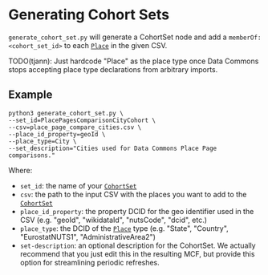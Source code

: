 # Generating Cohort Sets

`generate_cohort_set.py` will generate a CohortSet node and add a
`memberOf: <cohort_set_id>` to each
[`Place`](https://datacommons.org/browser/Place) in the given CSV.

TODO(tjann): Just hardcode "Place" as the place type once Data Commons
stops accepting place type declarations from arbitrary imports.

## Example

```
python3 generate_cohort_set.py \
--set_id=PlacePagesComparisonCityCohort \
--csv=place_page_compare_cities.csv \
--place_id_property=geoId \
--place_type=City \
--set_description="Cities used for Data Commons Place Page comparisons."
```

Where:
- `set_id`: the name of your [`CohortSet`](https://datacommons.org/browser/CohortSet)
- `csv`: the path to the input CSV with the places you want to add to the
    [`CohortSet`](https://datacommons.org/browser/CohortSet)
- `place_id_property`: the property DCID for the geo identifier used in the CSV
    (e.g. "geoId", "wikidataId", "nutsCode", "dcid", etc.)
- `place_type`: the DCID of the
    [`Place`](https://datacommons.org/browser/Place) type
    (e.g. "State", "Country", "EurostatNUTS1", "AdministrativeArea2")
- `set-description`: an optional description for the CohortSet. We actually
    recommend that you just edit this in the resulting MCF, but provide this
    option for streamlining periodic refreshes.